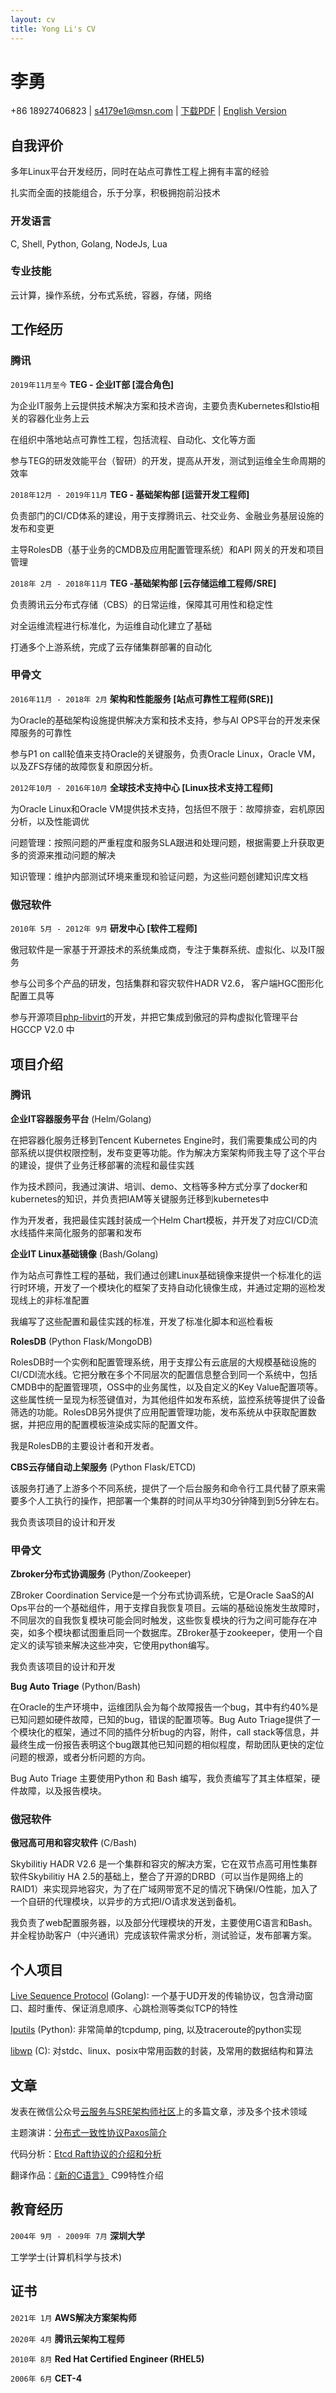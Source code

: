 ```yaml
---
layout: cv
title: Yong Li's CV
---
```

# 李勇

<div id="webaddress">
+86 18927406823 | 
<a href="s4179e1@msn.com">s4179e1@msn.com</a> |
<a href="./YongLi-CV-zh.pdf">下载PDF</a> |
<a href="./index.html">English Version</a>
</div>

## 自我评价

多年Linux平台开发经历，同时在站点可靠性工程上拥有丰富的经验

扎实而全面的技能组合，乐于分享，积极拥抱前沿技术

### 开发语言

C, Shell, Python, Golang, NodeJs, Lua

### 专业技能

云计算，操作系统，分布式系统，容器，存储，网络

## 工作经历

### 腾讯
`2019年11月至今`
**TEG - 企业IT部 [混合角色]**

为企业IT服务上云提供技术解决方案和技术咨询，主要负责Kubernetes和Istio相关的容器化业务上云

在组织中落地站点可靠性工程，包括流程、自动化、文化等方面

参与TEG的研发效能平台（智研）的开发，提高从开发，测试到运维全生命周期的效率

`2018年12月 - 2019年11月`
**TEG - 基础架构部 [运营开发工程师]**

负责部门的CI/CD体系的建设，用于支撑腾讯云、社交业务、金融业务基层设施的发布和变更

主导RolesDB（基于业务的CMDB及应用配置管理系统）和API 网关的开发和项目管理

`2018年 2月 - 2018年11月`
**TEG -基础架构部 [云存储运维工程师/SRE]**

负责腾讯云分布式存储（CBS）的日常运维，保障其可用性和稳定性

对全运维流程进行标准化，为运维自动化建立了基础

打通多个上游系统，完成了云存储集群部署的自动化

### 甲骨文
`2016年11月 - 2018年 2月` **架构和性能服务 [站点可靠性工程师(SRE)]**

为Oracle的基础架构设施提供解决方案和技术支持，参与AI OPS平台的开发来保障服务的可靠性

参与P1 on call轮值来支持Oracle的关键服务，负责Oracle Linux，Oracle VM，以及ZFS存储的故障恢复和原因分析。

`2012年10月 - 2016年10月`
**全球技术支持中心 [Linux技术支持工程师]**

为Oracle Linux和Oracle VM提供技术支持，包括但不限于：故障排查，宕机原因分析，以及性能调优

问题管理：按照问题的严重程度和服务SLA跟进和处理问题，根据需要上升获取更多的资源来推动问题的解决

知识管理：维护内部测试环境来重现和验证问题，为这些问题创建知识库文档


### 傲冠软件
`2010年 5月 - 2012年 9月`
**研发中心 [软件工程师]**

傲冠软件是一家基于开源技术的系统集成商，专注于集群系统、虚拟化、以及IT服务

参与公司多个产品的研发，包括集群和容灾软件HADR V2.6， 客户端HGC图形化配置工具等

参与开源项目[php-libvirt](https://libvirt.org/git/?p=libvirt-php.git;a=search;s=Lyre;st=author)的开发，并把它集成到傲冠的异构虚拟化管理平台HGCCP V2.0 中

## 项目介绍

### 腾讯
__企业IT容器服务平台__ (Helm/Golang)

在把容器化服务迁移到Tencent Kubernetes Engine时，我们需要集成公司的内部系统以提供权限控制，发布变更等功能。作为解决方案架构师我主导了这个平台的建设，提供了业务迁移部署的流程和最佳实践

作为技术顾问，我通过演讲、培训、demo、文档等多种方式分享了docker和kubernetes的知识，并负责把IAM等关键服务迁移到kubernetes中

作为开发者，我把最佳实践封装成一个Helm Chart模板，并开发了对应CI/CD流水线插件来简化服务的部署和发布

__企业IT Linux基础镜像__ (Bash/Golang)

作为站点可靠性工程的基础，我们通过创建Linux基础镜像来提供一个标准化的运行时环境，开发了一个模块化的框架了支持自动化镜像生成，并通过定期的巡检发现线上的非标准配置

我编写了这些配置和最佳实践的标准，开发了标准化脚本和巡检看板

__RolesDB__ (Python Flask/MongoDB)

RolesDB时一个实例和配置管理系统，用于支撑公有云底层的大规模基础设施的CI/CDl流水线。它把分散在多个不同层次的配置信息整合到同一个系统中，包括CMDB中的配置管理项，OSS中的业务属性，以及自定义的Key Value配置项等。这些属性统一呈现为标签键值对，为其他组件如发布系统，监控系统等提供了设备筛选的功能。RolesDB另外提供了应用配置管理功能，发布系统从中获取配置数据，并把应用的配置模板渲染成实际的配置文件。

我是RolesDB的主要设计者和开发者。


__CBS云存储自动上架服务__ (Python Flask/ETCD)

该服务打通了上游多个不同系统，提供了一个后台服务和命令行工具代替了原来需要多个人工执行的操作，把部署一个集群的时间从平均30分钟降到到5分钟左右。

我负责该项目的设计和开发

### 甲骨文

__Zbroker分布式协调服务__ (Python/Zookeeper)

ZBroker Coordination Service是一个分布式协调系统，它是Oracle SaaS的AI Ops平台的一个基础组件，用于支撑自我恢复项目。云端的基础设施发生故障时，不同层次的自我恢复模块可能会同时触发，这些恢复模块的行为之间可能存在冲突，如多个模块都试图重启同一个数据库。ZBroker基于zookeeper，使用一个自定义的读写锁来解决这些冲突，它使用python编写。

我负责该项目的设计和开发

__Bug Auto Triage__ (Python/Bash)

在Oracle的生产环境中，运维团队会为每个故障报告一个bug，其中有约40%是已知问题如硬件故障，已知的bug，错误的配置项等。Bug Auto Triage提供了一个模块化的框架，通过不同的插件分析bug的内容，附件，call stack等信息，并最终生成一份报告表明这个bug跟其他已知问题的相似程度，帮助团队更快的定位问题的根源，或者分析问题的方向。

Bug Auto Triage 主要使用Python 和 Bash 编写，我负责编写了其主体框架，硬件故障，以及报告模块。

### 傲冠软件

__傲冠高可用和容灾软件__ (C/Bash)

Skybilitiy HADR V2.6 是一个集群和容灾的解决方案，它在双节点高可用性集群软件Skybilitiy HA 2.5的基础上，整合了开源的DRBD（可以当作是网络上的RAID1）来实现异地容灾，为了在广域网带宽不足的情况下确保I/O性能，加入了一个自研的代理模块，以异步的方式把I/O请求发送到备机。
    
我负责了web配置服务器，以及部分代理模块的开发，主要使用C语言和Bash。并全程协助客户（中兴通讯）完成该软件需求分析，测试验证，发布部署方案。


## 个人项目

[Live Sequence Protocol](http://code.poetpalace.org/cgit/p1/tree) (Golang): 一个基于UD开发的传输协议，包含滑动窗口、超时重传、保证消息顺序、心跳检测等类似TCP的特性

[Iputils](http://git.poetpalace.org/cgit.cgi/iputils/tree) (Python): 非常简单的tcpdump, ping, 以及traceroute的python实现

[libwp](http://git.poetpalace.org/cgit.cgi/libwp/tree) (C): 对stdc、linux、posix中常用函数的封装，及常用的数据结构和算法

## 文章

发表在微信公众号[云服务与SRE架构师社区](https://cloud.tencent.com/developer/column/79283)上的多篇文章，涉及多个技术领域

主题演讲：[分布式一致性协议Paxos简介](http://t.poetpalace.org/misc/paxos.pptx)

代码分析：[Etcd Raft协议的介绍和分析](https://github.com/4179e1/etcd/tree/master/contrib/raftexample/doc)

翻译作品：[《新的C语言》](http://misc.poetpalace.org/C99/) C99特性介绍


## 教育经历

`2004年 9月 - 2009年 7月`
**深圳大学**

工学学士(计算机科学与技术)

## 证书

`2021年 1月`
__AWS解决方案架构师__

`2020年 4月`
__腾讯云架构工程师__

`2010年 8月`
__Red Hat Certified Engineer (RHEL5)__

`2006年 6月`
__CET-4__


<!-- ### Footer

Last updated: Jan 2021 -->